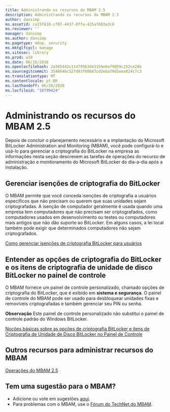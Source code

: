 ```yaml
---
title: Administrando os recursos do MBAM 2.5
description: Administrando os recursos do MBAM 2.5
author: dansimp
ms.assetid: ca15f818-cf07-4437-8ffa-425af603a3c8
ms.reviewer: ''
manager: dansimp
ms.author: dansimp
ms.pagetype: mdop, security
ms.mktglfcycl: manage
ms.sitesec: library
ms.prod: w10
ms.date: 06/16/2016
ms.openlocfilehash: 2a365442c11479563d43159e6ef9859c252ce28b
ms.sourcegitcommit: 354664bc527d93f80687cd2eba70d1eea024c7c3
ms.translationtype: MT
ms.contentlocale: pt-BR
ms.lasthandoff: 06/26/2020
ms.locfileid: "10799424"
---
```

# Administrando os recursos do MBAM 2.5


Depois de concluir o planejamento necessário e a implantação do Microsoft BitLocker Administration and Monitoring (MBAM), você pode configurá-lo e usá-lo para gerenciar a criptografia do BitLocker na empresa as informações nesta seção descrevem as tarefas de operações do recurso de administração e monitoramento do Microsoft BitLocker do dia-a-dia após a instalação.

## Gerenciar isenções de criptografia do BitLocker


O MBAM permite que você conceda isenções de criptografia a usuários específicos que não precisam ou querem que suas unidades sejam criptografadas. A isenção de computador geralmente é usada quando uma empresa tem computadores que não precisam ser criptografados, como computadores usados em desenvolvimento ou testes ou computadores mais antigos que não dão suporte ao BitLocker. Em alguns casos, a lei local também pode exigir que determinados computadores não sejam criptografados.

[Como gerenciar isenções de criptografia BitLocker para usuários](how-to-manage-user-bitlocker-encryption-exemptions-mbam-25.md)

## Entender as opções de criptografia do BitLocker e os itens de criptografia de unidade de disco BitLocker no painel de controle


O MBAM fornece um painel de controle personalizado, chamado opções de criptografia do BitLocker, que é exibido em **sistema e segurança**. O painel de controle do MBAM pode ser usado para desbloquear unidades fixas e removíveis criptografadas e também gerenciar seu PIN ou senha.

**Observação**  Este painel de controle personalizado não substitui o painel de controle padrão do Windows BitLocker.

 

[Noções básicas sobre as opções de criptografia BitLocker e itens de Criptografia de Unidade de Disco BitLocker no Painel de Controle](understanding-the-bitlocker-encryption-options-and-bitlocker-drive-encryption-items-in-control-panel.md)

## Outros recursos para administrar recursos do MBAM


[Operações do MBAM 2.5](operations-for-mbam-25.md)

## Tem uma sugestão para o MBAM?
- Adicione ou vote em sugestões [aqui](http://mbam.uservoice.com/forums/268571-microsoft-bitlocker-administration-and-monitoring). 
- Para problemas com o MBAM, use o [Fórum do TechNet do MBAM](https://social.technet.microsoft.com/Forums/home?forum=mdopmbam).

 

 





